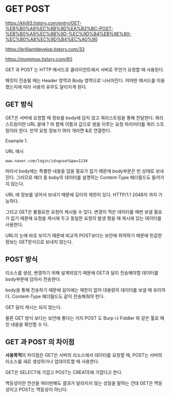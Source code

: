 # GET POST

https://khj93.tistory.com/entry/GET-%EB%B0%A9%EC%8B%9D%EA%B3%BC-POST-%EB%B0%A9%EC%8B%9D-%EC%9D%B4%EB%9E%80-%EC%B0%A8%EC%9D%B4%EC%A0%90

https://brilliantdevelop.tistory.com/33

https://mommoo.tistory.com/60

GET 과 POST 는 HTTP 메서드로 클라이언트에서 서버로 무언가 요청할 때 사용된다.

패킷이 전송될 때는 Header 영역과 Body 영역으로 나뉘어진다. 어떠한 메서드를 이용했는지에 따라 사용의 유무도 달리지게 된다.

## GET 방식
GET은 서버에 요청할 때 정보를 body에 담지 않고 쿼리스트링을 통해 전달한다. 쿼리스트링이란 URL 끝에 ? 와 함께 이름과 값으로 쌍을 이루는 요청 파라미터를 쿼리 스트링이라 한다. 만약 요청 정보가 여러 개라면 &로 연결한다.

Example 1.

URL 예시

```
www.naver.com/login/id=guset&pw=1234
```

따라서 body에는 특별한 내용을 담을 필요가 없기 때문에 body부분은 빈 상태로 보내진다. 그러므로 헤더 중 boby의 데이터를 설명하는 Content-Type 헤더필드도 들어가지 않는다.

URL 에 정보를 넣어서 보내기 때문에 길이의 제한이 있다. HTTP/1.1 2048자 까지 가능하다.

그리고 GET은 불필요한 요청이 캐시될 수 있다. 변경이 적은 데이터를 매번 보낼 필요가 없기 때문에 요청을 캐시에 두고 동일한 요청이 발생 했을 때 캐시에 있는 데이터를 사용한다.
  
URL이 눈에 바로 보이기 때문에 비교적 POST보다는 보안에 취약하기 때문에 민감한 정보는 GET방식으로 보내지 않는다.

## POST 방식
리소스를 생성, 변경하기 위해 설계되었기 때문에 GET과 달리 전송해야할 데이터를 body부분에 담아서 전송한다. 

body을 통해 전송하기 때문에 길이에는 제한이 없어 대용량의 데이터를 보낼 때 유리하다. Content-Type 헤더필드도 같이 전송해줘야 한다.

GET 달리 캐시는 되지 않는다.

물론 GET 방식 보다는 보안에 좋다는 거지 POST 도 Burp 나 Fiddler 와 같은 툴로 패킷 내용을 확인할 수 다.

## GET 과 POST 의 차이점
**사용목적**의 차이점은 GET은 서버의 리소스에서 데이터를 요청할 때, POST는 서버의 리소스를 새로 생성하거나 업데이트할 때 사용한다.

GET은 SELECT에 가깝고 POST는 CREATE에 가깝다고 한다.

멱등성이란 연산을 여러번해도 결과가 달라지지 않는 성질을 말하는 건데 GET은 멱등성이고 POST는 멱등성이 아닌다.